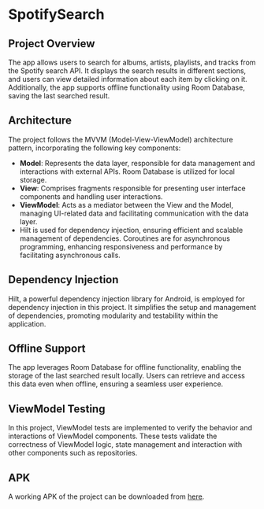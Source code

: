 
# SpotifySearch

## Project Overview
The app allows users to search for albums, artists, playlists, and tracks from the Spotify search API. It displays the search results in different sections, and users can view detailed information about each item by clicking on it. Additionally, the app supports offline functionality using Room Database, saving the last searched result.

## Architecture
The project follows the MVVM (Model-View-ViewModel) architecture pattern, incorporating the following key components:
- **Model**: Represents the data layer, responsible for data management and interactions with external APIs. Room Database is utilized for local storage.
- **View**: Comprises fragments responsible for presenting user interface components and handling user interactions.
- **ViewModel**: Acts as a mediator between the View and the Model, managing UI-related data and facilitating communication with the data layer. 
- Hilt is used for dependency injection, ensuring efficient and scalable management of dependencies. Coroutines are for asynchronous programming, enhancing responsiveness and performance by facilitating asynchronous calls.

## Dependency Injection
Hilt, a powerful dependency injection library for Android, is employed for dependency injection in this project. It simplifies the setup and management of dependencies, promoting modularity and testability within the application.

## Offline Support
The app leverages Room Database for offline functionality, enabling the storage of the last searched result locally. Users can retrieve and access this data even when offline, ensuring a seamless user experience.

## ViewModel Testing
In this project, ViewModel tests are implemented to verify the behavior and interactions of ViewModel components. These tests validate the correctness of ViewModel logic, state management and interaction with other components such as repositories.

## APK
A working APK of the project can be downloaded from [here](https://drive.google.com/file/d/1eh-YyjAf79tTUunrA9YoJMHBcaPJFXIr/view?usp=share_link).
